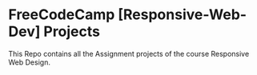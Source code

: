 # FreeCodeCamp [Responsive-Web-Dev] Projects

This Repo contains all the Assignment projects of the course Responsive Web Design.
